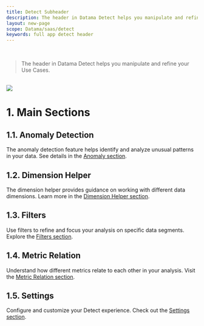 ```yaml
---
title: Detect Subheader
description: The header in Datama Detect helps you manipulate and refine your Use Cases
layout: new-page
scope: Datama/saas/detect
keywords: full app detect header
---
```



<br>

> The header in Datama Detect helps you manipulate and refine your Use Cases.

<br>

<img src="{{site.url}}/{{site.baseurl}}/core_app/new/detect/images/detect_header.png">

<br>

# 1. Main Sections

## 1.1. Anomaly Detection
The anomaly detection feature helps identify and analyze unusual patterns in your data. See details in the [Anomaly section]({{site.url}}/{{site.baseurl}}/core_app/new/detect/detect_introduction.html).

## 1.2. Dimension Helper
The dimension helper provides guidance on working with different data dimensions. Learn more in the [Dimension Helper section]({{site.url}}/{{site.baseurl}}/core_app/new/interface/subheader/dimension_helper.html).

## 1.3. Filters
Use filters to refine and focus your analysis on specific data segments. Explore the [Filters section]({{site.url}}/{{site.baseurl}}/core_app/new/interface/subheader/filters.html).

## 1.4. Metric Relation
Understand how different metrics relate to each other in your analysis. Visit the [Metric Relation section]({{site.url}}/{{site.baseurl}}/core_app/new/interface/subheader/metrics_relation.html).

## 1.5. Settings
Configure and customize your Detect experience. Check out the [Settings section]({{site.url}}/{{site.baseurl}}/core_app/new/detect/settings.html).
